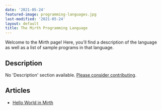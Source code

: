 ```yaml
---
date: '2021-05-24'
featured-image: programming-languages.jpg
last-modified: '2021-05-24'
layout: default
title: The Mirth Programming Language
---
```


Welcome to the Mirth page! Here, you'll find a description of the language as well as a list of sample programs in that language.

## Description

No 'Description' section available. [Please consider contributing](https://github.com/TheRenegadeCoder/sample-programs-website).

## Articles

- [Hello World in Mirth](https://sampleprograms.io/projects/hello-world/mirth)